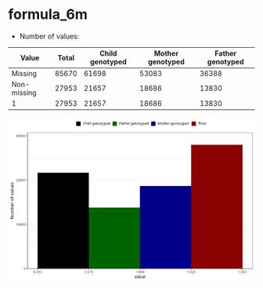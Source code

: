 # formula_6m
- Number of values:

| Value | Total | Child genotyped | Mother genotyped | Father genotyped |
| ----- | ----- | --------------- | ---------------- | ---------------- |
| Missing | 85670 | 61698 | 53083 | 36388 |
| Non-missing | 27953 | 21657 | 18686 | 13830 |
| 1 | 27953 | 21657 | 18686 | 13830 |



![](formula_6m_n.png)



